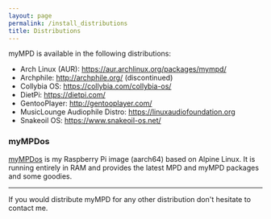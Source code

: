 ```yaml
---
layout: page
permalink: /install_distributions
title: Distributions
---
```


myMPD is available in the following distributions:

- Arch Linux (AUR): https://aur.archlinux.org/packages/mympd/
- Archphile: http://archphile.org/ (discontinued)
- Collybia OS: https://collybia.com/collybia-os/
- DietPi: https://dietpi.com/
- GentooPlayer: http://gentooplayer.com/
- MusicLounge Audiophile Distro: https://linuxaudiofoundation.org
- Snakeoil OS: https://www.snakeoil-os.net/

### myMPDos

[myMPDos](https://github.com/jcorporation/myMPDos) is my Raspberry Pi image (aarch64) based on Alpine Linux. It is running entirely in RAM and provides the latest MPD and myMPD packages and some goodies.

---

If you would distribute myMPD for any other distribution don't hesitate to contact me.